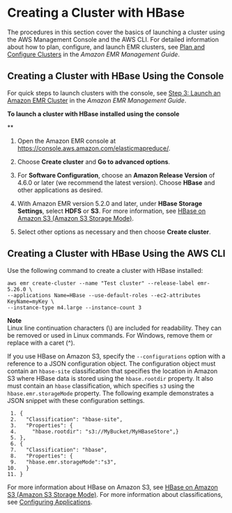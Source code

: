 # Creating a Cluster with HBase<a name="emr-hbase-create"></a>

The procedures in this section cover the basics of launching a cluster using the AWS Management Console and the AWS CLI\. For detailed information about how to plan, configure, and launch EMR clusters, see [Plan and Configure Clusters](https://docs.aws.amazon.com/emr/latest/ManagementGuide/emr-plan.html) in the *Amazon EMR Management Guide*\.

## Creating a Cluster with HBase Using the Console<a name="emr-hbase-create-console"></a>

For quick steps to launch clusters with the console, see [Step 3: Launch an Amazon EMR Cluster](https://docs.aws.amazon.com/emr/latest/ManagementGuide/gsg-launch-cluster.html) in the *Amazon EMR Management Guide*\.

**To launch a cluster with HBase installed using the console**

**

1. Open the Amazon EMR console at [https://console\.aws\.amazon\.com/elasticmapreduce/](https://console.aws.amazon.com/elasticmapreduce/)\.

1. Choose **Create cluster** and **Go to advanced options**\.

1. For **Software Configuration**, choose an **Amazon Release Version** of 4\.6\.0 or later \(we recommend the latest version\)\. Choose **HBase** and other applications as desired\.

1. With Amazon EMR version 5\.2\.0 and later, under **HBase Storage Settings**, select **HDFS** or **S3**\. For more information, see [HBase on Amazon S3 \(Amazon S3 Storage Mode\)](emr-hbase-s3.md)\.

1.  Select other options as necessary and then choose **Create cluster**\.

## Creating a Cluster with HBase Using the AWS CLI<a name="emr-hbase-cli"></a>

Use the following command to create a cluster with HBase installed:

```
aws emr create-cluster --name "Test cluster" --release-label emr-5.26.0 \
--applications Name=HBase --use-default-roles --ec2-attributes KeyName=myKey \
--instance-type m4.large --instance-count 3
```

**Note**  
Linux line continuation characters \(\\\) are included for readability\. They can be removed or used in Linux commands\. For Windows, remove them or replace with a caret \(^\)\.

If you use HBase on Amazon S3, specify the `--configurations` option with a reference to a JSON configuration object\. The configuration object must contain an `hbase-site` classification that specifies the location in Amazon S3 where HBase data is stored using the `hbase.rootdir` property\. It also must contain an `hbase` classification, which specifies `s3` using the `hbase.emr.storageMode` property\. The following example demonstrates a JSON snippet with these configuration settings\.

```
 1. {
 2.   "Classification": "hbase-site",
 3.   "Properties": {
 4.     "hbase.rootdir": "s3://MyBucket/MyHBaseStore",}
 5. },
 6. {
 7.   "Classification": "hbase",
 8.   "Properties": {
 9.   "hbase.emr.storageMode":"s3",
10.   }
11. }
```

For more information about HBase on Amazon S3, see [HBase on Amazon S3 \(Amazon S3 Storage Mode\)](emr-hbase-s3.md)\. For more information about classifications, see [Configuring Applications](emr-configure-apps.md)\.